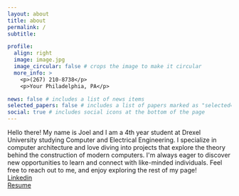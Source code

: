 ```yaml
---
layout: about
title: about
permalink: /
subtitle: 

profile:
  align: right
  image: image.jpg
  image_circular: false # crops the image to make it circular
  more_info: >
    <p>(267) 210-8738</p>
    <p>Your Philadelphia, PA</p>

news: false # includes a list of news items
selected_papers: false # includes a list of papers marked as "selected={true}"
social: true # includes social icons at the bottom of the page
---
```




Hello there! My name is Joel and I am a 4th year student at Drexel University studying Computer and Electrical Engineering. I specialize in computer architecture and love diving into projects that explore the theory behind the construction of modern computers. I'm always eager to discover new opportunities to learn and connect with like-minded individuals. Feel free to reach out to me, and enjoy exploring the rest of my page!  
 [Linkedin](https://www.linkedin.com/in/joel-abraham-a7281b1ba?utm_source=share&utm_campaign=share_via&utm_content=profile&utm_medium=ios_app)  
 [Resume](assets/pdf/Abraham_Joel_resume_Fall_2024.pdf)
